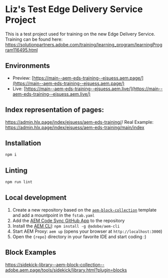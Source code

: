 # Liz's Test Edge Delivery Service Project
This is a test project used for training on the new Edge Delivery Service. Training can be found here: https://solutionpartners.adobe.com/training/learning_program/learningProgram116495.html

## Environments
- Preview: [https://main--aem-eds-training--ejsuess.aem.page/](https://main--aem-eds-training--ejsuess.aem.page/)
- Live: [https://main--aem-eds-training--ejsuess.aem.live/](https://main--aem-eds-training--ejsuess.aem.live/)

## Index representation of pages:
https://admin.hlx.page/index/ejsuess/aem-eds-training/<branch>/<path>
Real Example: https://admin.hlx.page/index/ejsuess/aem-eds-training/main/index

## Installation

```sh
npm i
```

## Linting

```sh
npm run lint
```

## Local development

1. Create a new repository based on the [`aem-block-collection`](https://github.com/adobe/aem-block-collection/tree/main) template and add a mountpoint in the `fstab.yaml`
1. Add the [AEM Code Sync GitHub App](https://github.com/apps/aem-code-sync) to the repository
1. Install the [AEM CLI](https://github.com/adobe/helix-cli): `npm install -g @adobe/aem-cli`
1. Start AEM Proxy: `aem up` (opens your browser at `http://localhost:3000`)
1. Open the `{repo}` directory in your favorite IDE and start coding :)

## Block Examples

https://sidekick-library--aem-block-collection--adobe.aem.page/tools/sidekick/library.html?plugin=blocks